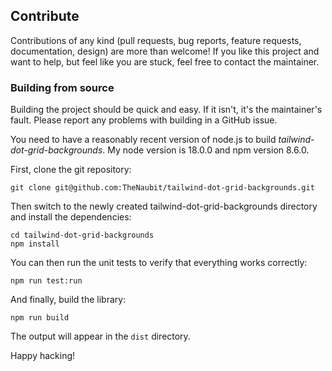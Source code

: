 ## Contribute

Contributions of any kind (pull requests, bug reports, feature requests, documentation, design) are more than welcome! If you like this project and want to help, but feel like you are stuck, feel free to contact the maintainer.

### Building from source

Building the project should be quick and easy. If it isn't, it's the maintainer's fault. Please report any problems with building in a GitHub issue.

You need to have a reasonably recent version of node.js to build *tailwind-dot-grid-backgrounds*. My node version is 18.0.0 and npm version 8.6.0.

First, clone the git repository:

```
git clone git@github.com:TheNaubit/tailwind-dot-grid-backgrounds.git
```

Then switch to the newly created tailwind-dot-grid-backgrounds directory and install the dependencies:

```
cd tailwind-dot-grid-backgrounds
npm install
```

You can then run the unit tests to verify that everything works correctly:

```
npm run test:run
```

And finally, build the library:

```
npm run build
```

The output will appear in the `dist` directory.

Happy hacking!